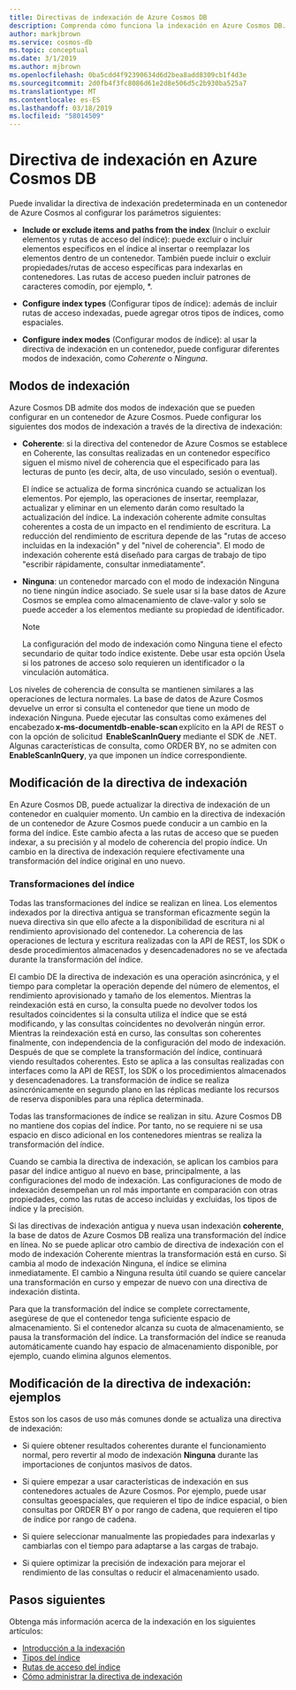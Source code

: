 ```yaml
---
title: Directivas de indexación de Azure Cosmos DB
description: Comprenda cómo funciona la indexación en Azure Cosmos DB. Obtenga información sobre la configuración y cambio de la directiva de indexación para una indexación automática y un mayor rendimiento.
author: markjbrown
ms.service: cosmos-db
ms.topic: conceptual
ms.date: 3/1/2019
ms.author: mjbrown
ms.openlocfilehash: 0ba5cdd4f92390634d6d2bea8add8309cb1f4d3e
ms.sourcegitcommit: 2d0fb4f3fc8086d61e2d8e506d5c2b930ba525a7
ms.translationtype: MT
ms.contentlocale: es-ES
ms.lasthandoff: 03/18/2019
ms.locfileid: "58014509"
---
```

# <a name="index-policy-in-azure-cosmos-db"></a>Directiva de indexación en Azure Cosmos DB

Puede invalidar la directiva de indexación predeterminada en un contenedor de Azure Cosmos al configurar los parámetros siguientes:

* **Include or exclude items and paths from the index** (Incluir o excluir elementos y rutas de acceso del índice): puede excluir o incluir elementos específicos en el índice al insertar o reemplazar los elementos dentro de un contenedor. También puede incluir o excluir propiedades/rutas de acceso específicas para indexarlas en contenedores. Las rutas de acceso pueden incluir patrones de caracteres comodín, por ejemplo, *.

* **Configure index types** (Configurar tipos de índice): además de incluir rutas de acceso indexadas, puede agregar otros tipos de índices, como espaciales.

* **Configure index modes** (Configurar modos de índice): al usar la directiva de indexación en un contenedor, puede configurar diferentes modos de indexación, como *Coherente* o *Ninguna*.

## <a name="indexing-modes"></a>Modos de indexación

Azure Cosmos DB admite dos modos de indexación que se pueden configurar en un contenedor de Azure Cosmos. Puede configurar los siguientes dos modos de indexación a través de la directiva de indexación:

* **Coherente**: si la directiva del contenedor de Azure Cosmos se establece en Coherente, las consultas realizadas en un contenedor específico siguen el mismo nivel de coherencia que el especificado para las lecturas de punto (es decir, alta, de uso vinculado, sesión o eventual). 

  El índice se actualiza de forma sincrónica cuando se actualizan los elementos. Por ejemplo, las operaciones de insertar, reemplazar, actualizar y eliminar en un elemento darán como resultado la actualización del índice. La indexación coherente admite consultas coherentes a costa de un impacto en el rendimiento de escritura. La reducción del rendimiento de escritura depende de las "rutas de acceso incluidas en la indexación" y del "nivel de coherencia". El modo de indexación coherente está diseñado para cargas de trabajo de tipo "escribir rápidamente, consultar inmediatamente".

* **Ninguna**: un contenedor marcado con el modo de indexación Ninguna no tiene ningún índice asociado. Se suele usar si la base datos de Azure Cosmos se emplea como almacenamiento de clave-valor y solo se puede acceder a los elementos mediante su propiedad de identificador.

  > [!NOTE]
  > La configuración del modo de indexación como Ninguna tiene el efecto secundario de quitar todo índice existente. Debe usar esta opción Úsela si los patrones de acceso solo requieren un identificador o la vinculación automática.

Los niveles de coherencia de consulta se mantienen similares a las operaciones de lectura normales. La base de datos de Azure Cosmos devuelve un error si consulta el contenedor que tiene un modo de indexación Ninguna. Puede ejecutar las consultas como exámenes del encabezado **x-ms-documentdb-enable-scan** explícito en la API de REST o con la opción de solicitud  **EnableScanInQuery** mediante el SDK de .NET. Algunas características de consulta, como ORDER BY, no se admiten con **EnableScanInQuery**, ya que imponen un índice correspondiente.

## <a name="modifying-the-indexing-policy"></a>Modificación de la directiva de indexación

En Azure Cosmos DB, puede actualizar la directiva de indexación de un contenedor en cualquier momento. Un cambio en la directiva de indexación de un contenedor de Azure Cosmos puede conducir a un cambio en la forma del índice. Este cambio afecta a las rutas de acceso que se pueden indexar, a su precisión y al modelo de coherencia del propio índice. Un cambio en la directiva de indexación requiere efectivamente una transformación del índice original en uno nuevo.

### <a name="index-transformations"></a>Transformaciones del índice

Todas las transformaciones del índice se realizan en línea. Los elementos indexados por la directiva antigua se transforman eficazmente según la nueva directiva sin que ello afecte a la disponibilidad de escritura ni al rendimiento aprovisionado del contenedor. La coherencia de las operaciones de lectura y escritura realizadas con la API de REST, los SDK o desde procedimientos almacenados y desencadenadores no se ve afectada durante la transformación del índice.

El cambio DE la directiva de indexación es una operación asincrónica, y el tiempo para completar la operación depende del número de elementos, el rendimiento aprovisionado y tamaño de los elementos. Mientras la reindexación está en curso, la consulta puede no devolver todos los resultados coincidentes si la consulta utiliza el índice que se está modificando, y las consultas coincidentes no devolverán ningún error. Mientras la reindexación está en curso, las consultas son coherentes finalmente, con independencia de la configuración del modo de indexación. Después de que se complete la transformación del índice, continuará viendo resultados coherentes. Esto se aplica a las consultas realizadas con interfaces como la API de REST, los SDK o los procedimientos almacenados y desencadenadores. La transformación de índice se realiza asincrónicamente en segundo plano en las réplicas mediante los recursos de reserva disponibles para una réplica determinada.

Todas las transformaciones de índice se realizan in situ. Azure Cosmos DB no mantiene dos copias del índice. Por tanto, no se requiere ni se usa espacio en disco adicional en los contenedores mientras se realiza la transformación del índice.

Cuando se cambia la directiva de indexación, se aplican los cambios para pasar del índice antiguo al nuevo en base, principalmente, a las configuraciones del modo de indexación. Las configuraciones de modo de indexación desempeñan un rol más importante en comparación con otras propiedades, como las rutas de acceso incluidas y excluidas, los tipos de índice y la precisión.

Si las directivas de indexación antigua y nueva usan indexación **coherente**, la base de datos de Azure Cosmos DB realiza una transformación del índice en línea. No se puede aplicar otro cambio de directiva de indexación con el modo de indexación Coherente mientras la transformación está en curso. Si cambia al modo de indexación Ninguna, el índice se elimina inmediatamente. El cambio a Ninguna resulta útil cuando se quiere cancelar una transformación en curso y empezar de nuevo con una directiva de indexación distinta.

Para que la transformación del índice se complete correctamente, asegúrese de que el contenedor tenga suficiente espacio de almacenamiento. Si el contenedor alcanza su cuota de almacenamiento, se pausa la transformación del índice. La transformación del índice se reanuda automáticamente cuando hay espacio de almacenamiento disponible, por ejemplo, cuando elimina algunos elementos.

## <a name="modifying-the-indexing-policy---examples"></a>Modificación de la directiva de indexación: ejemplos

Estos son los casos de uso más comunes donde se actualiza una directiva de indexación:

* Si quiere obtener resultados coherentes durante el funcionamiento normal, pero revertir al modo de indexación **Ninguna** durante las importaciones de conjuntos masivos de datos.

* Si quiere empezar a usar características de indexación en sus contenedores actuales de Azure Cosmos. Por ejemplo, puede usar consultas geoespaciales, que requieren el tipo de índice espacial, o bien consultas por ORDER BY o por rango de cadena, que requieren el tipo de índice por rango de cadena.

* Si quiere seleccionar manualmente las propiedades para indexarlas y cambiarlas con el tiempo para adaptarse a las cargas de trabajo.

* Si quiere optimizar la precisión de indexación para mejorar el rendimiento de las consultas o reducir el almacenamiento usado.

## <a name="next-steps"></a>Pasos siguientes

Obtenga más información acerca de la indexación en los siguientes artículos:

* [Introducción a la indexación](index-overview.md)
* [Tipos del índice](index-types.md)
* [Rutas de acceso del índice](index-paths.md)
* [Cómo administrar la directiva de indexación](how-to-manage-indexing-policy.md)
